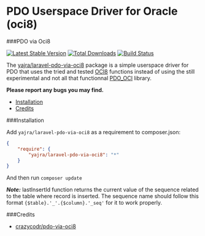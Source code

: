 # PDO Userspace Driver for Oracle (oci8)

###PDO via Oci8

[![Latest Stable Version](https://poser.pugx.org/yajra/laravel-pdo-via-oci8/v/stable.png)](https://packagist.org/packages/yajra/laravel-pdo-via-oci8) [![Total Downloads](https://poser.pugx.org/yajra/laravel-pdo-via-oci8/downloads.png)](https://packagist.org/packages/yajra/laravel-pdo-via-oci8) [![Build Status](https://travis-ci.org/yajra/laravel-pdo-via-oci8.png)](https://travis-ci.org/yajra/laravel-pdo-via-oci8)

The [yajra/laravel-pdo-via-oci8](https://github.com/yajra/laravel-pdo-via-oci8) package is a simple userspace driver for PDO that uses the tried and
tested [OCI8](http://php.net/oci8) functions instead of using the still experimental and not all that functionnal
[PDO_OCI](http://www.php.net/manual/en/ref.pdo-oci.php) library.

**Please report any bugs you may find.**

- [Installation](#installation)
- [Credits](#credits)

###Installation

Add `yajra/laravel-pdo-via-oci8` as a requirement to composer.json:

```json
{
    "require": {
        "yajra/laravel-pdo-via-oci8": "*"
    }
}
```
And then run `composer update`

***Note:***
lastInsertId function returns the current value of the sequence related to the table where record is inserted.
The sequence name should follow this format ```{$table}.'_'.{$column}.'_seq'``` for it to work properly.



###Credits

- [crazycodr/pdo-via-oci8](https://github.com/crazycodr/pdo-via-oci8)